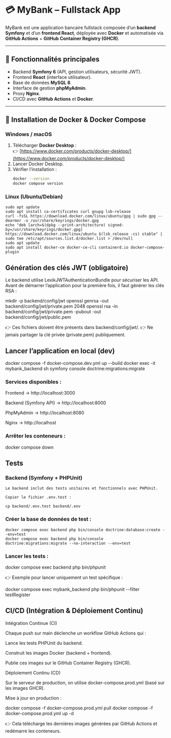 # 💳 MyBank – Fullstack App

MyBank est une application bancaire fullstack composée d’un **backend Symfony** et d’un **frontend React**, déployée avec **Docker** et automatisée via **GitHub Actions** + **GitHub Container Registry (GHCR)**.

---

## 🚀 Fonctionnalités principales
- Backend **Symfony 6** (API, gestion utilisateurs, sécurité JWT).
- Frontend **React** (interface utilisateur).
- Base de données **MySQL 8**.
- Interface de gestion **phpMyAdmin**.
- Proxy **Nginx**.
- CI/CD avec **GitHub Actions** et **Docker**.

---

## 🐳 Installation de Docker & Docker Compose

### Windows / macOS
1. Télécharger **Docker Desktop** :  
   👉 [https://www.docker.com/products/docker-desktop/](https://www.docker.com/products/docker-desktop/)  
2. Lancer Docker Desktop.  
3. Vérifier l’installation :  
   ```bash
   docker --version
   docker compose version

### Linux (Ubuntu/Debian)
    sudo apt update
    sudo apt install ca-certificates curl gnupg lsb-release
    curl -fsSL https://download.docker.com/linux/ubuntu/gpg | sudo gpg --dearmor -o /usr/share/keyrings/docker.gpg
    echo "deb [arch=$(dpkg --print-architecture) signed-by=/usr/share/keyrings/docker.gpg] https://download.docker.com/linux/ubuntu $(lsb_release -cs) stable" | sudo tee /etc/apt/sources.list.d/docker.list > /dev/null
    sudo apt update
    sudo apt install docker-ce docker-ce-cli containerd.io docker-compose-plugin

## Génération des clés JWT (obligatoire)

Le backend utilise LexikJWTAuthenticationBundle pour sécuriser les API.
Avant de démarrer l’application pour la première fois, il faut générer les clés RSA :

mkdir -p backend/config/jwt
openssl genrsa -out backend/config/jwt/private.pem 2048
openssl rsa -in backend/config/jwt/private.pem -pubout -out backend/config/jwt/public.pem

👉 Ces fichiers doivent être présents dans backend/config/jwt/.
👉 Ne jamais partager la clé privée (private.pem) publiquement.

## Lancer l’application en local (dev)
docker compose -f docker-compose.dev.yml up --build
docker exec -it mybank_backend sh 
symfony console doctrine:migrations:migrate


### Services disponibles :

Frontend → http://localhost:3000

Backend (Symfony API) → http://localhost:8000

PhpMyAdmin → http://localhost:8080

Nginx → http://localhost

### Arrêter les conteneurs :

docker compose down

## Tests
### Backend (Symfony + PHPUnit)
    Le backend inclut des tests unitaires et fonctionnels avec PHPUnit.
    
    Copier le fichier .env.test :
    
    cp backend/.env.test backend/.env


### Créer la base de données de test :
    docker compose exec backend php bin/console doctrine:database:create --env=test
    docker compose exec backend php bin/console doctrine:migrations:migrate --no-interaction --env=test


### Lancer les tests :

docker compose exec backend php bin/phpunit


👉 Exemple pour lancer uniquement un test spécifique :

docker compose exec mybank_backend php bin/phpunit --filter testRegister


## CI/CD (Intégration & Déploiement Continu)
Intégration Continue (CI)

Chaque push sur main déclenche un workflow GitHub Actions qui :

Lance les tests PHPUnit du backend.

Construit les images Docker (backend + frontend).

Publie ces images sur le GitHub Container Registry (GHCR).

Déploiement Continu (CD)

Sur le serveur de production, on utilise docker-compose.prod.yml (basé sur les images GHCR).

Mise à jour en production :

docker compose -f docker-compose.prod.yml pull
docker compose -f docker-compose.prod.yml up -d


👉 Cela télécharge les dernières images générées par GitHub Actions et redémarre les conteneurs.
